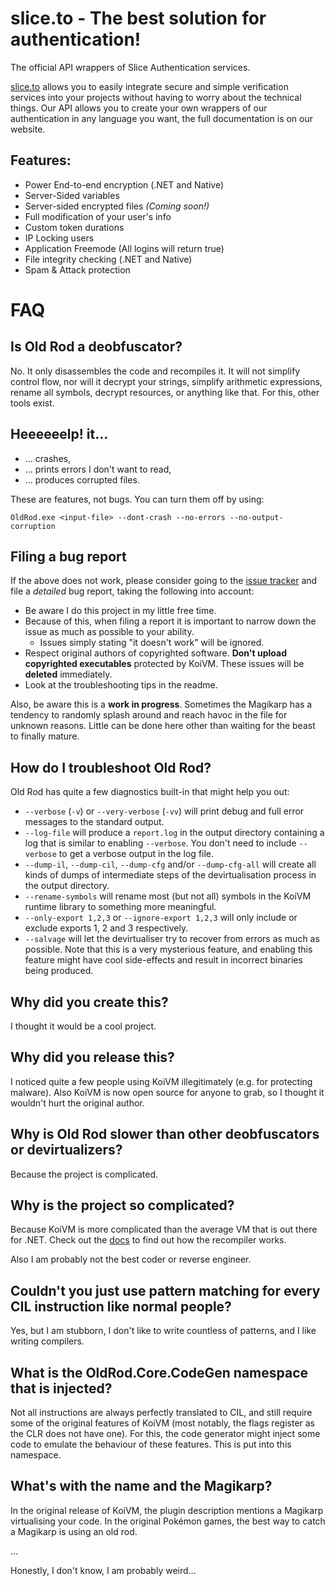 # slice.to - The best solution for authentication!
The official API wrappers of Slice Authentication services.

[slice.to](https://slice.to/) allows you to easily integrate secure and simple verification services into your projects without having to worry about the technical things. Our API allows you to create your own wrappers of our authentication in any language you want, the full documentation is on our website.

Features:
------

- Power End-to-end encryption (.NET and Native)
- Server-Sided variables
- Server-sided encrypted files *(Coming soon!)*
- Full modification of your user's info
- Custom token durations
- IP Locking users
- Application Freemode (All logins will return true)
- File integrity checking (.NET and Native)
- Spam & Attack protection

FAQ
===

Is Old Rod a deobfuscator?
-------------------------
No. It only disassembles the code and recompiles it. It will not simplify control flow, nor will it decrypt your strings, simplify arithmetic expressions, rename all symbols, decrypt resources, or anything like that. For this, other tools exist.

Heeeeeelp! it...
-----------------

- ... crashes,
- ... prints errors I don't want to read,
- ... produces corrupted files.

These are features, not bugs. You can turn them off by using:
```
OldRod.exe <input-file> --dont-crash --no-errors --no-output-corruption
```

Filing a bug report
-------------------
If the above does not work, please consider going to the [issue tracker](https://github.com/Washi1337/OldRod/issues) and file a _detailed_ bug report, taking the following into account:
- Be aware I do this project in my little free time.
- Because of this, when filing a report it is important to narrow down the issue as much as possible to your ability.
    - Issues simply stating "it doesn't work" will be ignored.
- Respect original authors of copyrighted software. **Don't upload copyrighted executables** protected by KoiVM. These issues will be **deleted** immediately.
- Look at the troubleshooting tips in the readme.

Also, be aware this is a **work in progress**. Sometimes the Magikarp has a tendency to randomly splash around and reach havoc in the file for unknown reasons. Little can be done here other than waiting for the beast to finally mature.


How do I troubleshoot Old Rod?
-----------------------------
Old Rod has quite a few diagnostics built-in that might help you out:
- `--verbose` (`-v`) or `--very-verbose` (`-vv`) will print debug and full error messages to the standard output.
- `--log-file` will produce a `report.log` in the output directory containing a log that is similar to enabling `--verbose`. You don't need to include `--verbose` to get a verbose output in the log file.
- `--dump-il`, `--dump-cil`, `--dump-cfg` and/or `--dump-cfg-all` will create all kinds of dumps of intermediate steps of the devirtualisation process in the output directory.
- `--rename-symbols` will rename most (but not all) symbols in the KoiVM runtime library to something more meaningful.
- `--only-export 1,2,3` or `--ignore-export 1,2,3` will only include or exclude exports 1, 2 and 3 respectively.
- `--salvage` will let the devirtualiser try to recover from errors as much as possible. Note that this is a very mysterious feature, and enabling this feature might have cool side-effects and result in incorrect binaries being produced.

Why did you create this?
------------------------
I thought it would be a cool project. 

Why did you release this?
-------------------------
I noticed quite a few people using KoiVM illegitimately (e.g. for protecting malware). Also KoiVM is now open source for anyone to grab, so I thought it wouldn't hurt the original author.

Why is Old Rod slower than other deobfuscators or devirtualizers?
-----------------------------------------------------------------
Because the project is complicated.

Why is the project so complicated?
----------------------------------
Because KoiVM is more complicated than the average VM that is out there for .NET. Check out the [docs](doc/) to find out how the recompiler works.

Also I am probably not the best coder or reverse engineer.

Couldn't you just use pattern matching for every CIL instruction like normal people?
------------------------------------------------------------------------------------
Yes, but I am stubborn, I don't like to write countless of patterns, and I like writing compilers.

What is the OldRod.Core.CodeGen namespace that is injected?
-----------------------------------------------------------
Not all instructions are always perfectly translated to CIL, and still require some of the original features of KoiVM (most notably, the flags register as the CLR does not have one). For this, the code generator might inject some code to emulate the behaviour of these features. This is put into this namespace.

What's with the name and the Magikarp?
--------------------------------------
In the original release of KoiVM, the plugin description mentions a Magikarp virtualising your code. In the original Pokémon games, the best way to catch a Magikarp is using an old rod. 

...

Honestly, I don't know, I am probably weird...
